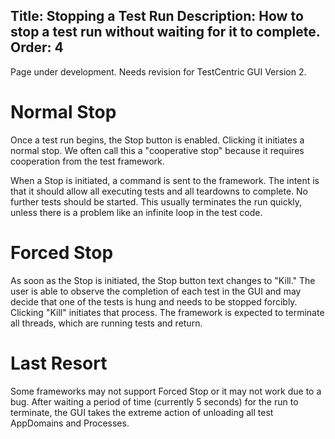 Title: Stopping a Test Run
Description: How to stop a test run without waiting for it to complete.
Order: 4
---
<div class="notice">
    Page under development. Needs revision for TestCentric GUI Version 2.
</div>

# Normal Stop

Once a test run begins, the Stop button is enabled. Clicking it initiates a normal stop. We often call this a "cooperative stop" because it requires cooperation from the test framework.

When a Stop is initiated, a command is sent to the framework. The intent is that it should allow all executing tests and all teardowns to complete. No further tests should be started. This usually terminates the run quickly, unless there is a problem like an infinite loop in the test code.

# Forced Stop

As soon as the Stop is initiated, the Stop button text changes to "Kill." The user is able to observe the completion of each test in the GUI and may decide that one of the tests is hung and needs to be stopped forcibly. Clicking "Kill" initiates that process. The framework is expected to terminate all threads, which are running tests and return.

# Last Resort

Some frameworks may not support Forced Stop or it may not work due to a bug. After waiting a period of time (currently 5 seconds) for the run to terminate, the GUI takes the extreme action of unloading all test AppDomains and Processes.
